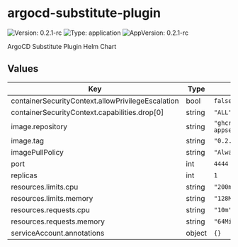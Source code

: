 # argocd-substitute-plugin



![Version: 0.2.1-rc](https://img.shields.io/badge/Version-0.2.1--rc-informational?style=flat-square) ![Type: application](https://img.shields.io/badge/Type-application-informational?style=flat-square) ![AppVersion: 0.2.1-rc](https://img.shields.io/badge/AppVersion-0.2.1--rc-informational?style=flat-square) 

ArgoCD Substitute Plugin Helm Chart









## Values

| Key | Type | Default | Description |
|-----|------|---------|-------------|
| containerSecurityContext.allowPrivilegeEscalation | bool | `false` |  |
| containerSecurityContext.capabilities.drop[0] | string | `"ALL"` |  |
| image.repository | string | `"ghcr.io/grzegorzgniadek/argocd-appset-substitute-plugin"` |  |
| image.tag | string | `"0.2.1-rc"` |  |
| imagePullPolicy | string | `"Always"` |  |
| port | int | `4444` |  |
| replicas | int | `1` |  |
| resources.limits.cpu | string | `"200m"` |  |
| resources.limits.memory | string | `"128Mi"` |  |
| resources.requests.cpu | string | `"10m"` |  |
| resources.requests.memory | string | `"64Mi"` |  |
| serviceAccount.annotations | object | `{}` |  |